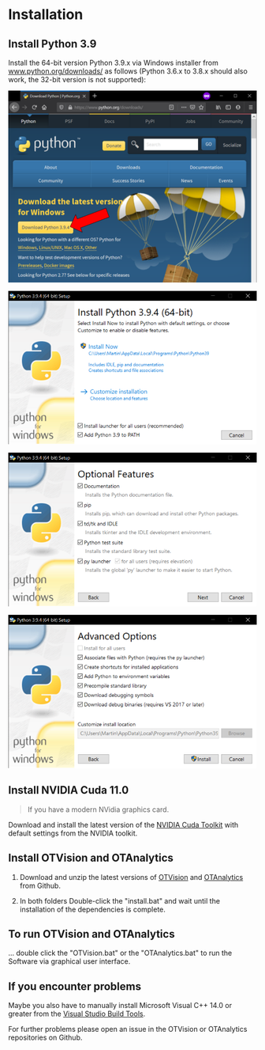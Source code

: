 # Installation

## Install Python 3.9

Install the 64-bit version Python 3.9.x via Windows installer from www.python.org/downloads/ as follows (Python 3.6.x to 3.8.x should also work, the 32-bit version is not supported):

![Download Python](installation/Download_Python.PNG)

![Install Python 1](installation/Install_Python_1.PNG)

![Install Python 2](installation/Install_Python_2.PNG)

![Install Python 3](installation/Install_Python_3.PNG)

## Install NVIDIA Cuda 11.0

> If you have a modern NVidia graphics card.

Download and install the latest version of the [NVIDIA Cuda Toolkit](https://developer.nvidia.com/cuda-downloads) with default settings from the NVIDIA toolkit.

## Install OTVision and OTAnalytics

1. Download and unzip the latest versions of [OTVision](https://github.com/OpenTrafficCam/OTVision/archive/refs/heads/master.zip) and [OTAnalytics](https://github.com/OpenTrafficCam/OTAnalytics/archive/refs/heads/master.zip) from Github.

2. In both folders Double-click the "install.bat" and wait until the installation of the dependencies is complete.

## To run OTVision and OTAnalytics

... double click the "OTVision.bat" or the "OTAnalytics.bat" to run the Software via graphical user interface.

## If you encounter problems

Maybe you also have to manually install Microsoft Visual C++ 14.0 or greater from the [Visual Studio Build Tools](https://visualstudio.microsoft.com/visual-cpp-build-tools/).

For further problems please open an issue in the OTVision or OTAnalytics repositories on Github.
